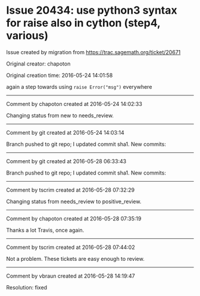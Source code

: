 # Issue 20434: use python3 syntax for raise also in cython (step4, various)

Issue created by migration from https://trac.sagemath.org/ticket/20671

Original creator: chapoton

Original creation time: 2016-05-24 14:01:58

again a step towards using `raise Error("msg")` everywhere


---

Comment by chapoton created at 2016-05-24 14:02:33

Changing status from new to needs_review.


---

Comment by git created at 2016-05-24 14:03:14

Branch pushed to git repo; I updated commit sha1. New commits:


---

Comment by git created at 2016-05-28 06:33:43

Branch pushed to git repo; I updated commit sha1. New commits:


---

Comment by tscrim created at 2016-05-28 07:32:29

Changing status from needs_review to positive_review.


---

Comment by chapoton created at 2016-05-28 07:35:19

Thanks a lot Travis, once again.


---

Comment by tscrim created at 2016-05-28 07:44:02

Not a problem. These tickets are easy enough to review.


---

Comment by vbraun created at 2016-05-28 14:19:47

Resolution: fixed
